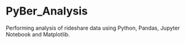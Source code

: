 # PyBer_Analysis
Performing analysis of rideshare data using Python, Pandas, Jupyter Notebook and Matplotlib.

